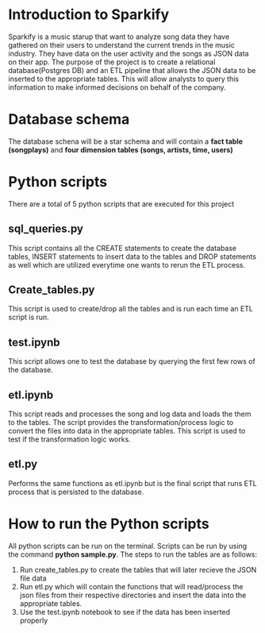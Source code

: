 # Introduction to Sparkify

Sparkify is a music starup that want to analyze song data they have gathered on their users to understand the current trends in the music industry.
They have data on the user activity and the songs as JSON data on their app. The purpose of the project is to create a relational database(Postgres DB)
and an ETL pipeline that allows the JSON data to be inserted to the appropriate tables. This will allow analysts to query this information to make 
informed decisions on behalf of the company. 

# Database schema

The database schena will be a star schema and will contain a **fact table (songplays)** and **four dimension tables (songs, artists, time, users)**

# Python scripts

There are a total of 5 python scripts that are executed for this project

## sql_queries.py

This script contains all the CREATE statements to create the database tables, INSERT statements to insert data to the tables and DROP statements as well 
which are utilized everytime one wants to rerun the ETL process.

## Create_tables.py  

This script is used to create/drop all the tables and is run each time an ETL script is run.

## test.ipynb

This script allows one to test the database by querying the first few rows of the database.

## etl.ipynb

This script reads and processes the song and log data and loads the them to the tables. The script provides the transformation/process logic to convert the
files into data in the appropriate tables. This script is used to test if the transformation logic works.

## etl.py

Performs the same functions as etl.ipynb but is the final script that runs ETL process that is persisted to the database.

# How to run the Python scripts

All python scripts can be run on the terminal. Scripts can be run by using the command **python sample.py**. The steps to run the tables are as follows:
1. Run create_tables.py to create the tables that will later recieve the JSON file data
2. Run etl.py which will contain the functions that will read/process the json files from their respective directories and insert the data into the appropriate tables.
3. Use the test.ipynb notebook to see if the data has been inserted properly



